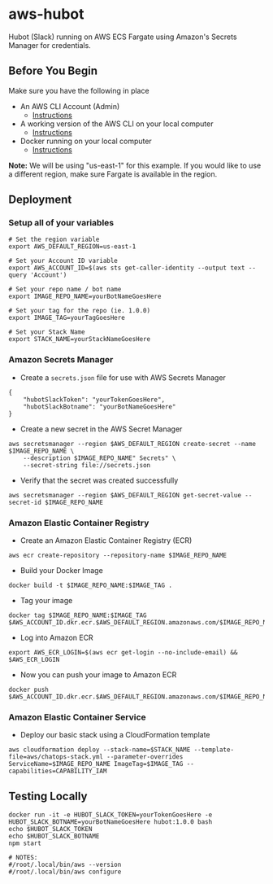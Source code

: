 # aws-hubot
Hubot (Slack) running on AWS ECS Fargate using Amazon's Secrets Manager for credentials. 

## Before You Begin
Make sure you have the following in place
*   An AWS CLI Account (Admin)
    *   [Instructions](https://docs.aws.amazon.com/IAM/latest/UserGuide/getting-started_create-admin-group.html)
*   A working version of the AWS CLI on your local computer
    *   [Instructions](https://docs.aws.amazon.com/cli/latest/userguide/installing.html)
*   Docker running on your local computer
    *   [Instructions](https://docs.docker.com/docker-for-windows/install/)

**Note:** We will be using "us-east-1" for this example. If you would like to use a different region, make sure 
    Fargate is available in the region.
## Deployment

### Setup all of your variables
```
# Set the region variable
export AWS_DEFAULT_REGION=us-east-1

# Set your Account ID variable
export AWS_ACCOUNT_ID=$(aws sts get-caller-identity --output text --query 'Account')

# Set your repo name / bot name
export IMAGE_REPO_NAME=yourBotNameGoesHere

# Set your tag for the repo (ie. 1.0.0)
export IMAGE_TAG=yourTagGoesHere

# Set your Stack Name
export STACK_NAME=yourStackNameGoesHere
```

### Amazon Secrets Manager
*   Create a `secrets.json` file for use with AWS Secrets Manager
```
{
    "hubotSlackToken": "yourTokenGoesHere",
    "hubotSlackBotname": "yourBotNameGoesHere"
}
```
*   Create a new secret in the AWS Secret Manager
```
aws secretsmanager --region $AWS_DEFAULT_REGION create-secret --name $IMAGE_REPO_NAME \
    --description $IMAGE_REPO_NAME" Secrets" \
    --secret-string file://secrets.json
```
*   Verify that the secret was created successfully
```
aws secretsmanager --region $AWS_DEFAULT_REGION get-secret-value --secret-id $IMAGE_REPO_NAME
```

### Amazon Elastic Container Registry

*   Create an Amazon Elastic Container Registry (ECR)
```
aws ecr create-repository --repository-name $IMAGE_REPO_NAME
```
*   Build your Docker Image
```
docker build -t $IMAGE_REPO_NAME:$IMAGE_TAG .
```
*   Tag your image
```
docker tag $IMAGE_REPO_NAME:$IMAGE_TAG $AWS_ACCOUNT_ID.dkr.ecr.$AWS_DEFAULT_REGION.amazonaws.com/$IMAGE_REPO_NAME:$IMAGE_TAG
```
*   Log into Amazon ECR
```
export AWS_ECR_LOGIN=$(aws ecr get-login --no-include-email) && $AWS_ECR_LOGIN
```
*   Now you can push your image to Amazon ECR
```
docker push $AWS_ACCOUNT_ID.dkr.ecr.$AWS_DEFAULT_REGION.amazonaws.com/$IMAGE_REPO_NAME:$IMAGE_TAG
```

### Amazon Elastic Container Service

*   Deploy our basic stack using a CloudFormation template
```
aws cloudformation deploy --stack-name=$STACK_NAME --template-file=aws/chatops-stack.yml --parameter-overrides 
ServiceName=$IMAGE_REPO_NAME ImageTag=$IMAGE_TAG --capabilities=CAPABILITY_IAM
```
## Testing Locally
```
docker run -it -e HUBOT_SLACK_TOKEN=yourTokenGoesHere -e HUBOT_SLACK_BOTNAME=yourBotNameGoesHere hubot:1.0.0 bash
echo $HUBOT_SLACK_TOKEN
echo $HUBOT_SLACK_BOTNAME
npm start

# NOTES:
#/root/.local/bin/aws --version
#/root/.local/bin/aws configure
```